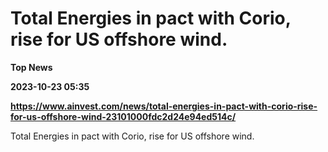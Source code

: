 # Total Energies in pact with Corio, rise for US offshore wind.
**Top News**

**2023-10-23 05:35**

**https://www.ainvest.com/news/total-energies-in-pact-with-corio-rise-for-us-offshore-wind-23101000fdc2d24e94ed514c/**

Total Energies in pact with Corio, rise for US offshore wind.
